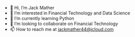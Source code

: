 - 👋 Hi, I’m Jack Mather
- 👀 I’m interested in Financial Technology and Data Science  
- 🌱 I’m currently learning Python
- 💞️ I’m looking to collaborate on Financial Technology
- 📫 How to reach me at jackmather44@icloud.com

<!---
ax18031/ax18031 is a ✨ special ✨ repository because its `README.md` (this file) appears on your GitHub profile.
You can click the Preview link to take a look at your changes.
--->
